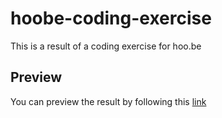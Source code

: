 # hoobe-coding-exercise
This is a result of a coding exercise for hoo.be

## Preview
You can preview the result by following this [link](https://cervus23.github.io/hoobe-coding-exercise/) 
